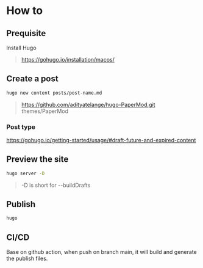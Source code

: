 # How to

## Prequisite

Install Hugo

> https://gohugo.io/installation/macos/

## Create a post

```sh
hugo new content posts/post-name.md
```

> https://github.com/adityatelange/hugo-PaperMod.git themes/PaperMod

### Post type

https://gohugo.io/getting-started/usage/#draft-future-and-expired-content

## Preview the site

```sh
hugo server -D
```

> -D is short for --buildDrafts

## Publish

```sh
hugo
```

## CI/CD

Base on github action, when push on branch main, it will build and generate the publish files.